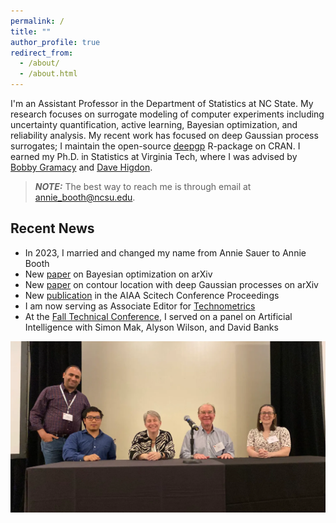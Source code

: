 ```yaml
---
permalink: /
title: ""
author_profile: true
redirect_from: 
  - /about/
  - /about.html
---
```


I'm an Assistant Professor in the Department of Statistics at NC State.  My research focuses on surrogate modeling of computer experiments including uncertainty quantification, active learning, Bayesian optimization, and reliability analysis.  My recent work has focused on deep Gaussian process surrogates; I maintain the open-source [deepgp](https://cran.r-project.org/package=deepgp) R-package on CRAN.   I earned my Ph.D. in Statistics at Virginia Tech, where I was advised by [Bobby Gramacy](https://bobby.johnson-gramacy.com/) and [Dave Higdon](https://www.stat.vt.edu/people/stat-faculty/higdon-david.html).

> **_NOTE:_** The best way to reach me is through email at annie_booth@ncsu.edu.

Recent News
------

* In 2023, I married and changed my name from Annie Sauer to Annie Booth
* New [paper](https://arxiv.org/pdf/2308.04420.pdf) on Bayesian optimization on arXiv
* New [paper](https://arxiv.org/pdf/2308.04420.pdf) on contour location with deep Gaussian processes on arXiv
* New [publication](https://arc.aiaa.org/doi/abs/10.2514/6.2024-0577) in the AIAA Scitech Conference Proceedings
* I am now serving as Associate Editor for [Technometrics](https://www.tandfonline.com/action/journalInformation?show=editorialBoard&journalCode=utch20)
* At the [Fall Technical Conference](https://falltechnicalconference.org/2023-program/), I served on a panel on Artificial Intelligence with Simon Mak, Alyson Wilson, and David Banks

![](/images/ftc.png)
